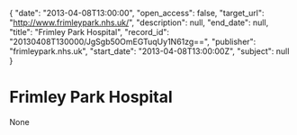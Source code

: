 {
  "date": "2013-04-08T13:00:00", 
  "open_access": false, 
  "target_url": "http://www.frimleypark.nhs.uk/", 
  "description": null, 
  "end_date": null, 
  "title": "Frimley Park Hospital", 
  "record_id": "20130408T130000/JgSgb50OmEGTuqUy1N61zg==", 
  "publisher": "frimleypark.nhs.uk", 
  "start_date": "2013-04-08T13:00:00Z", 
  "subject": null
}

# Frimley Park Hospital

None